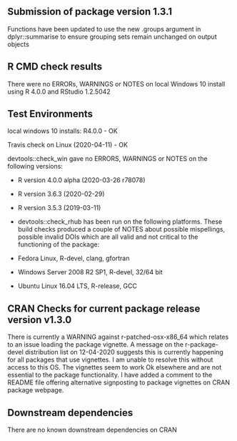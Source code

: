 ## Submission of package version 1.3.1
Functions have been updated to use the new .groups argument in dplyr::summarise to ensure grouping sets remain unchanged on output objects

## R CMD check results
There were no ERRORs, WARNINGS or NOTES on local Windows 10 install using R 4.0.0 and RStudio 1.2.5042

## Test Environments  
local windows 10 installs: R4.0.0 - OK   

Travis check on Linux (2020-04-11) - OK  

devtools::check_win gave no ERRORS, WARNINGS or NOTES on the following versions:  
* R version 4.0.0 alpha (2020-03-26 r78078)
* R version 3.6.3 (2020-02-29)
* R version 3.5.3 (2019-03-11)

* devtools::check_rhub has been run on the following platforms.  These build checks produced a couple of NOTES about possible mispellings, possible invalid DOIs which are all valid and not critical to the functioning of the package:  
* Fedora Linux, R-devel, clang, gfortran  
* Windows Server 2008 R2 SP1, R-devel, 32/64 bit 
* Ubuntu Linux 16.04 LTS, R-release, GCC


## CRAN Checks for current package release version v1.3.0
There is currently a WARNING against r-patched-osx-x86_64 which relates to an issue loading the package vignette.  A message on the r-package-devel distribution list on 12-04-2020 suggests this is currently happening for all packages that use vignettes.  I am unable to resolve this without access to this OS. The vignettes seem to work Ok elsewhere and are not essential to the package functionality.  I have added a comment to the README file offering alternative signposting to package vignettes on CRAN package webpage.

## Downstream dependencies
There are no known downstream dependencies on CRAN

